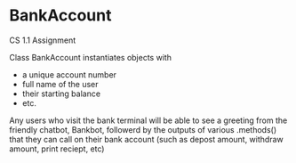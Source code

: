 # BankAccount
CS 1.1 Assignment

Class BankAccount instantiates objects with 
- a unique account number
- full name of the user 
- their starting balance
- etc. 

Any users who visit the bank terminal will be able to see a greeting from the friendly chatbot, Bankbot, followerd by the outputs of various .methods() that they can call on their bank account (such as depost amount, withdraw amount, print reciept, etc)
